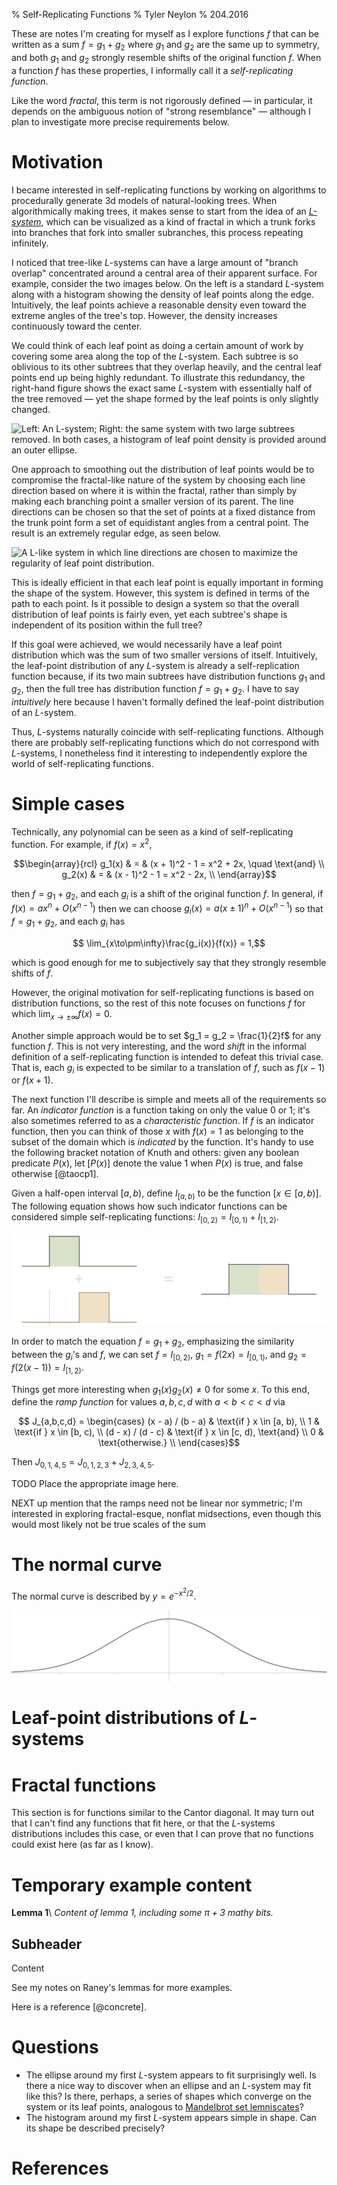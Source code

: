 % Self-Replicating Functions
% Tyler Neylon
% 204.2016

These are notes I'm creating for myself as I explore
functions $f$ that can be written as a sum $f = g_1 + g_2$ where $g_1$ and $g_2$
are the same up to symmetry, and both $g_1$ and $g_2$ strongly resemble shifts
of the
original function $f$.
When a function $f$ has these properties, I informally call it a
*self-replicating function*.

Like the word *fractal*, this term is not
rigorously defined — in particular, it depends on the ambiguous
notion of "strong resemblance" — although I plan to investigate more precise
requirements
below.

# Motivation

I became interested in self-replicating functions by working on algorithms to
procedurally generate 3d models of natural-looking trees. When algorithmically
making trees, it makes sense to start from the idea of an
[*L-system*](https://en.wikipedia.org/wiki/L-system), which can
be visualized as a kind of fractal in which a trunk forks into branches that
fork into smaller subranches, this process repeating infinitely.

I noticed that tree-like *L*-systems can have a large amount of
"branch overlap" concentrated around a central area of their apparent surface.
For example, consider the two images below. On the left is a standard
*L*-system along with a histogram showing the density of leaf points along the
edge. Intuitively, the leaf points achieve a reasonable density even toward the
extreme angles of the tree's top. However, the density increases continuously
toward the center.

We could think of each leaf point as doing a certain amount
of work by covering some area along the top of the *L*-system.
Each subtree is so oblivious to its other subtrees that they overlap heavily,
and the central leaf
points end up being highly redundant. To illustrate this redundancy, the
right-hand figure shows the exact same *L*-system with essentially half of
the tree removed — yet the shape formed by the leaf points is only slightly
changed.

![Left: An *L*-system; Right: the same system with two large subtrees removed.
In both cases, a histogram of leaf point density is provided around an
outer ellipse.](images/ellsystem2.png)

One approach to smoothing out the distribution of leaf points would be to
compromise the fractal-like nature of the system by choosing each line direction
based on where it is within the fractal, rather than simply by making each
branching point a smaller version of its parent.
The line directions can be chosen so that
the set of points at a fixed distance from the trunk point
form a set of equidistant angles from a central point.
The result is an extremely
regular edge, as seen below.

![A *L*-like system in which line directions are chosen to maximize the
regularity of leaf point distribution.](images/well_distributed_ell_like_system.png)

This is ideally efficient in that each leaf point is equally important
in forming the shape of the
system. However, this
system is defined in terms of
the path to each point. Is it possible to design a system so
that the overall distribution of leaf points is fairly even, yet each subtree's
shape is independent of its position within the full tree?

If this goal were achieved, we would necessarily have a leaf point distribution
which was the sum of two smaller versions of itself.
Intuitively, the leaf-point distribution of any *L*-system is
already a self-replication function
because, if its two main subtrees have distribution functions $g_1$ and $g_2$,
then the full tree has distribution function $f = g_1 + g_2$.
I have to say *intuitively* here because I haven't formally defined the
leaf-point distribution of an *L*-system.

Thus, *L*-systems naturally coincide with self-replicating functions. Although
there are probably self-replicating functions which do not correspond with
*L*-systems, I nonetheless find it interesting to independently explore the
world of self-replicating functions.


# Simple cases

Technically, any polynomial can be seen as a kind of
self-replicating function. For example, if $f(x) = x^2$,

$$\begin{array}{rcl}
  g_1(x) & = & (x + 1)^2 - 1 = x^2 + 2x, \quad \text{and} \\
  g_2(x) & = & (x - 1)^2 - 1 = x^2 - 2x, \\
\end{array}$$

then $f = g_1 + g_2$, and each $g_i$ is a shift of the original function $f$.
In general, if $f(x) = ax^n + O(x^{n-1})$ then we can choose
$g_i(x) = a(x\pm 1)^n + O(x^{n-1})$ so that $f = g_1 + g_2$,
and each $g_i$ has

$$ \lim_{x\to\pm\infty}\frac{g_i(x)}{f(x)} = 1,$$

which is good enough for me to subjectively say that they strongly
resemble shifts of $f$.

However, the original motivation for self-replicating functions is based on
distribution functions, so the rest of this note focuses on functions $f$
for which $\lim_{x\to\pm\infty}f(x) = 0$.

Another simple approach would be to set $g_1 = g_2 = \frac{1}{2}f$ for
any function $f$. This is not very interesting, and the word *shift* in the
informal definition of a self-replicating function is intended to defeat this
trivial case. That is, each $g_i$ is expected to be similar to a translation of
$f$, such as $f(x-1)$ or $f(x+1)$.

The next function I'll describe is simple and meets all of the requirements so
far. An *indicator function* is a function taking on only the value 0 or 1; it's
also sometimes referred to as a *characteristic function*.
If $f$ is an indicator function, then you can think of those $x$ with $f(x) = 1$
as belonging to the subset of the domain which is *indicated* by the function.
It's handy to use the following bracket notation of Knuth and
others:
given any boolean predicate $P(x)$, let $[P(x)]$ denote the value 1 when $P(x)$
is true, and false otherwise [@taocp1].

Given a half-open interval $[a, b)$, define $I_{[a, b)}$ to be the function
$[x\in[a, b)]$. The following equation shows how such indicator functions can be
considered simple self-replicating functions:
$I_{[0, 2)} = I_{[0, 1)} + I_{[1, 2)}$.

![Visual representation of the addition of indicator functions of intervals.](images/added_intervals4.png)

In order to match the equation $f = g_1 + g_2$, emphasizing the similarity
between the $g_i$'s and $f$, we can set $f = I_{[0, 2)}$,
$g_1 = f(2x) = I_{[0, 1)}$, and $g_2 = f(2(x - 1)) = I_{[1, 2)}$.

Things get more interesting when $g_1(x) g_2(x) \ne 0$ for some $x$.
To this end, define the *ramp function* for values $a,b,c,d$ with
$a < b < c < d$ via

$$ J_{a,b,c,d} = \begin{cases}
(x - a) / (b - a) & \text{if } x \in [a, b), \\
1 & \text{if } x \in [b, c), \\
(d - x) / (d - c) & \text{if } x \in [c, d), \text{and} \\
0 & \text{otherwise.} \\
\end{cases}$$

Then $J_{0,1,4,5} = J_{0,1,2,3} + J_{2,3,4,5}$.

TODO Place the appropriate image here.

NEXT up mention that the ramps need not be linear nor symmetric;
I'm interested in exploring fractal-esque, nonflat midsections, even though this
would most likely not be true scales of the sum

# The normal curve

The normal curve is described by
$y = e^{-x^2/2}$.

![The normal curve: $y=e^{-x^2/2}$.](images/normal3.png)


# Leaf-point distributions of *L*-systems


# Fractal functions

This section is for functions similar to the Cantor diagonal.
It may turn out that I can't find any functions that fit here, or that the
*L*-systems distributions includes this case, or even that I can prove that no
functions could exist here (as far as I know).


# Temporary example content

**Lemma 1**\ 
*Content of lemma 1, including some $\pi+3$ mathy bits.*

## Subheader

Content

See my notes on Raney's lemmas for more examples.

Here is a reference [@concrete].




# Questions

* The ellipse around my first *L*-system appears to fit surprisingly well.
  Is there a nice way to discover when an ellipse and an *L*-system may fit like
  this? Is there, perhaps, a series of shapes which converge on the system or
  its leaf points, analogous to
  [Mandelbrot set
  lemniscates](http://mathworld.wolfram.com/MandelbrotSetLemniscate.html)?
* The histogram around my first *L*-system appears simple in shape. Can its
  shape be described precisely?

# References

